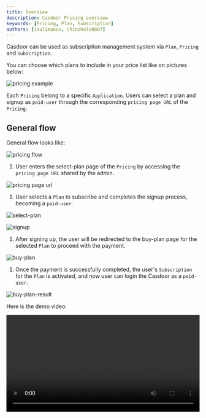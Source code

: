 ```yaml
---
title: Overview
description: Casdoor Pricing overview
keywords: [Pricing, Plan, Subscription]
authors: [isulimanov, Chinoholo0807]
---
```


Casdoor can be used as subscription management system via `Plan`, `Pricing` and `Subscription`.

You can choose which plans to include in your price list like on pictures below:

![pricing example](/img/pricing/pricing_example.png)

Each `Pricing` belong to a specific `Application`.
Users can select a plan and signup as `paid-user` through the corresponding `pricing page URL` of the `Pricing`.

## General flow

General flow looks like:

![pricing flow](/img/pricing/flow.png)

1. User enters the select-plan page of the `Pricing` by accessing the `pricing page URL` shared by the admin.

![pricing page url](/img/pricing/pricing_page_url.png)

1. User selects a `Plan` to subscribe and completes the signup process, becoming a `paid-user`.

![select-plan](/img/pricing/select_plan.png)

![signup](/img/pricing/signup.png)

1. After signing up, the user will be redirected to the buy-plan page for the selected `Plan` to proceed with the payment.

![buy-plan](/img/pricing/buy_plan.png)

1. Once the payment is successfully completed, the user's `Subscription` for the `Plan` is activated, and now user can login the Casdoor as a `paid-user`.

![buy-plan-result](/img/pricing/buy_plan_result.png)

Here is the demo video:

<video src="/video/pricing/pricing_flow_example.mp4" controls="controls" width="100%"></video>

